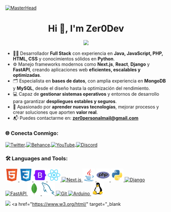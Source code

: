 [![MasterHead](https://i.pinimg.com/originals/9d/1f/82/9d1f82cc324e498dd5127a6ed0296dac.gif)](https://skyzer0dev.com)

<h1 align="center">Hi 👋, I'm Zer0Dev</h1>
<div align="center">
  <img src="https://readme-typing-svg.herokuapp.com?size=25&color=9146ff&lines=Full-Stack+Dev/Bot+Dev|">
</div>

- 👨‍💻 Desarrollador **Full Stack** con experiencia en **Java, JavaScript, PHP, HTML, CSS** y conocimientos sólidos en **Python**.  
- ⚙️ Manejo frameworks modernos como **Next.js**, **React**, **Django** y **FastAPI**, creando aplicaciones web **eficientes, escalables y optimizadas**.  
- 🗂️ Especialista en **bases de datos**, con amplia experiencia en **MongoDB** y **MySQL**, desde el diseño hasta la optimización del rendimiento.  
- 💻 Capaz de **gestionar sistemas operativos** y entornos de desarrollo para garantizar **despliegues estables y seguros**.  
- 🚀 Apasionado por **aprender nuevas tecnologías**, mejorar procesos y crear soluciones que aporten **valor real**.  
- 📬 Puedes contactarme en: **zer0personalmail@gmail.com**


<h3 align="left">🌐 Conecta Conmigo:</h3>
<p align="left">
  <a href="https://twitter.com/zer0_9999" target="_blank" rel="noopener noreferrer">
    <img align="center" src="https://raw.githubusercontent.com/rahuldkjain/github-profile-readme-generator/master/src/images/icons/Social/twitter.svg" alt="Twitter" height="30" width="40" />
  </a>
  <a href="https://www.behance.net/zer0visuals" target="_blank" rel="noopener noreferrer">
    <img align="center" src="https://raw.githubusercontent.com/rahuldkjain/github-profile-readme-generator/master/src/images/icons/Social/behance.svg" alt="Behance" height="30" width="40" />
  </a>
  <a href="https://www.youtube.com/c/zer0" target="_blank" rel="noopener noreferrer">
    <img align="center" src="https://raw.githubusercontent.com/rahuldkjain/github-profile-readme-generator/master/src/images/icons/Social/youtube.svg" alt="YouTube" height="30" width="40" />
  </a>
  <a href="https://discord.gg/pokemon-kingdom" target="_blank" rel="noopener noreferrer">
    <img align="center" src="https://raw.githubusercontent.com/rahuldkjain/github-profile-readme-generator/master/src/images/icons/Social/discord.svg" alt="Discord" height="30" width="40" />
  </a>
</p>

<h3 align="left">🛠️ Languages and Tools:</h3>
<p align="left"> 
  <!-- Frontend -->
  <a href="https://developer.mozilla.org/en-US/docs/Web/HTML" target="_blank" rel="noopener noreferrer"> 
    <img src="https://raw.githubusercontent.com/devicons/devicon/master/icons/html5/html5-original.svg" alt="HTML5" width="40" height="40"/> 
  </a>
  <a href="https://www.w3schools.com/css/" target="_blank" rel="noopener noreferrer"> 
    <img src="https://raw.githubusercontent.com/devicons/devicon/master/icons/css3/css3-original.svg" alt="CSS3" width="40" height="40"/> 
  </a>
  <a href="https://getbootstrap.com" target="_blank" rel="noopener noreferrer"> 
    <img src="https://raw.githubusercontent.com/devicons/devicon/master/icons/bootstrap/bootstrap-original.svg" alt="Bootstrap" width="40" height="40"/> 
  </a>
  <a href="https://react.dev/" target="_blank" rel="noopener noreferrer"> 
    <img src="https://raw.githubusercontent.com/devicons/devicon/master/icons/react/react-original.svg" alt="React" width="40" height="40"/> 
  </a>
  <a href="https://nextjs.org/" target="_blank" rel="noopener noreferrer"> 
    <img src="https://cdn.worldvectorlogo.com/logos/nextjs-2.svg" alt="Next.js" width="40" height="40"/> 
  </a>

  <!-- Backend -->
  <a href="https://www.java.com/" target="_blank" rel="noopener noreferrer"> 
    <img src="https://raw.githubusercontent.com/devicons/devicon/master/icons/java/java-original.svg" alt="Java" width="40" height="40"/> 
  </a>
  <a href="https://www.php.net/" target="_blank" rel="noopener noreferrer"> 
    <img src="https://raw.githubusercontent.com/devicons/devicon/master/icons/php/php-original.svg" alt="PHP" width="40" height="40"/> 
  </a>
  <a href="https://www.python.org/" target="_blank" rel="noopener noreferrer"> 
    <img src="https://raw.githubusercontent.com/devicons/devicon/master/icons/python/python-original.svg" alt="Python" width="40" height="40"/> 
  </a>
  <a href="https://www.djangoproject.com/" target="_blank" rel="noopener noreferrer"> 
    <img src="https://cdn.worldvectorlogo.com/logos/django.svg" alt="Django" width="40" height="40"/> 
  </a>
  <a href="https://fastapi.tiangolo.com/" target="_blank" rel="noopener noreferrer"> 
    <img src="https://cdn.worldvectorlogo.com/logos/fastapi-1.svg" alt="FastAPI" width="40" height="40"/> 
  </a>

  <!-- Databases -->
  <a href="https://www.mongodb.com/" target="_blank" rel="noopener noreferrer"> 
    <img src="https://raw.githubusercontent.com/devicons/devicon/master/icons/mongodb/mongodb-original.svg" alt="MongoDB" width="40" height="40"/> 
  </a>
  <a href="https://www.mysql.com/" target="_blank" rel="noopener noreferrer"> 
    <img src="https://raw.githubusercontent.com/devicons/devicon/master/icons/mysql/mysql-original.svg" alt="MySQL" width="40" height="40"/> 
  </a>

  <!-- Tools -->
  <a href="https://git-scm.com/" target="_blank" rel="noopener noreferrer"> 
    <img src="https://www.vectorlogo.zone/logos/git-scm/git-scm-icon.svg" alt="Git" width="40" height="40"/> 
  </a>
  <a href="https://www.arduino.cc/" target="_blank" rel="noopener noreferrer"> 
    <img src="https://cdn.worldvectorlogo.com/logos/arduino-1.svg" alt="Arduino" width="40" height="40"/> 
  </a>
  <a href="https://www.linux.org/" target="_blank" rel="noopener noreferrer"> 
    <img src="https://raw.githubusercontent.com/devicons/devicon/master/icons/linux/linux-original.svg" alt="Linux" width="40" height="40"/> 
  </a>
</p>



![](https://lanyard.cnrad.dev/api/817515739711406140)
  </a> 
  <a href="https://www.w3.org/html/" target="_blank
